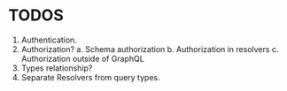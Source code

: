 # TODOS

1. Authentication.
2. Authorization?
    a. Schema authorization
    b. Authorization in resolvers
    c. Authorization outside of GraphQL
3. Types relationship?
4. Separate Resolvers from query types.